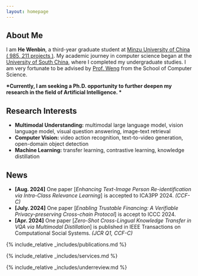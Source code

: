 ```yaml
---
layout: homepage
---
```


## About Me

I am **He Wenbin**, a third-year graduate student at [Minzu University of China ( 985, 211 projects )](https://www.muc.edu.cn/xxgk1.htm). My academic journey in computer science began at the [University of South China](https://www.usc.edu.cn/xxgk/xxjj.htm), where I completed my undergraduate studies. I am very fortunate to be advised by [Prof. Weng](https://gjaqyjy.muc.edu.cn/info/1052/1171.htm) from the School of Computer Science.

**\*Currently, I am seeking a Ph.D. opportunity to further deepen my research in the field of Artificial Intelligence. \***



## Research Interests

- **Multimodal Understanding:** multimodal large language model, vision language model, visual question answering, image-text retrieval
- **Computer Vision:** video action recognition, text-to-video generation, open-domain object detection
- **Machine Learning:** transfer learning, contrastive learning, knowledge distillation

## News

- **[Aug. 2024]** One paper [*Enhancing Text-Image Person Re-identification via Intra-Class Relevance Learning*] is accepted to ICA3PP 2024. *(CCF-C)*
- **[July. 2024]** One paper [*Enabling Trustable Financing: A Verifiable Privacy-preserving Cross-chain Protocol*] is accept to ICCC 2024.
- **[Apr. 2024]** One paper [*Zero-Shot Cross-Lingual Knowledge Transfer in VQA via Multimodal Distillation*] is published in IEEE Transactions on Computational Social Systems.  *(JCR Q1, CCF-C)*

{% include_relative _includes/publications.md %}

{% include_relative _includes/services.md %}

{% include_relative _includes/underreview.md %}
